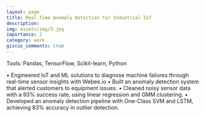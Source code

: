```yaml
---
layout: page
title: Real-Time Anomaly Detection for Industrial IoT
description:
img: assets/img/3.jpg
importance: 2
category: work
giscus_comments: true
---
```


Tools: Pandas, TensorFlow, Scikit-learn, Python

• Engineered IoT and ML solutions to diagnose machine failures through real-time sensor insights with Webee.io
• Built an anomaly detection system that alerted customers to equipment issues.
• Cleaned noisy sensor data with a 93% success rate, using linear regression and GMM clustering.
• Developed an anomaly detection pipeline with One-Class SVM and LSTM, achieving 83% accuracy in outlier detection.
